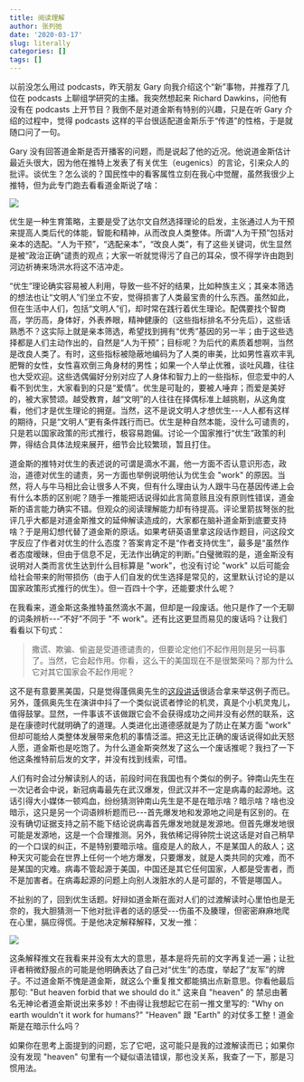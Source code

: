 ```yaml
---
title: 阅读理解
author: 张列弛
date: '2020-03-17'
slug: literally
categories: []
tags: []
---
```

以前没怎么用过 podcasts，昨天朋友 Gary 向我介绍这个“新”事物，并推荐了几位在 podcasts 上聊组学研究的主播。我突然想起来 Richard Dawkins，问他有没有在 podcasts 上开节目？我倒不是对道金斯有特别的兴趣，只是在听 Gary 介绍的过程中，觉得 podcasts 这样的平台很适配道金斯乐于“传道”的性格，于是就随口问了一句。   

Gary 没有回答道金斯是否开播客的问题，而是说起了他的近况。他说道金斯估计最近头很大，因为他在推特上发表了有关优生（eugenics）的言论，引来众人的批评。谈优生？怎么谈的？国民性中的看客属性立刻在我心中觉醒，虽然我很少上推特，但为此专门跑去看看道金斯说了啥：

![](/images/dwakins.jpg)

优生是一种生育策略，主要是受了达尔文自然选择理论的启发，主张通过人为干预来提高人类后代的体能，智能和精神，从而改良人类整体。所谓“人为干预”包括对亲本的选配。“人为干预”，“选配亲本”，“改良人类”，有了这些关键词，优生显然是被“政治正确”谴责的观点；大家一听就觉得污了自己的耳朵，恨不得学许由跑到河边祈祷来场洪水将这不洁冲走。   

“优生”理论确实容易被人利用，导致一些不好的结果，比如种族主义；其亲本筛选的想法也让“文明人”们坐立不安，觉得损害了人类最宝贵的什么东西。虽然如此，但在生活中人们，包括“文明人”们，却时常在践行着优生理论。配偶要找个智商高，学历高，身体好，外表养眼，精神健康的（这些指标排名不分先后），这些话熟悉不？这实际上就是亲本筛选，希望找到拥有“优秀”基因的另一半；由于这些选择都是人们主动作出的，自然是“人为干预”；目标呢？为后代的素质着想啊，当然是改良人类了。有时，这些指标被隐蔽地编码为了人类的审美，比如男性喜欢丰乳肥臀的女性，女性喜欢倒三角身材的男性；如果一个人举止优雅，谈吐风趣，往往也大受欢迎。这些选偶偏好分别对应了人身体和智力上的一些指标，但恋爱中的人看不到优生，大家看到的只是“爱情”。优生是可耻的，要被人唾弃；而爱是美好的，被大家赞颂。越受教育，越“文明”的人往往在择偶标准上越挑剔，从这角度看，他们才是优生理论的拥趸。当然，这不是说文明人才想优生---人人都有这样的期待，只是“文明人”更有条件践行而已。优生是种自然本能，没什么可谴责的，只是若以国家政策的形式推行，极容易跑偏。讨论一个国家推行“优生”政策的利弊，得结合具体法规来展开，细节会比较繁琐，暂且打住。    

道金斯的推特对优生的表述说的可谓是滴水不漏，他一方面不否认意识形态，政治，道德对优生的谴责，另一方面也举例说明他认为优生会 "work" 的原因。当然，将人与牛马相比会让很多人不爽，但有什么理由认为人跟牛马在基因传递上会有什么本质的区别呢？随手一推能把话说得如此言简意赅且没有原则性错误，道金斯的语言能力确实不错。但观众的阅读理解能力却有待提高。评论里箭拔弩张的批评几乎大都是对道金斯推文的延伸解读造成的，大家都在脑补道金斯到底要支持啥？于是用幻想代替了道金斯的原话。如果考研英语里拿这段话作题目，问这段文字反应了作者对优生的什么态度？答案肯定不是“作者支持优生”，最多是“虽然作者态度暧昧，但由于信息不足，无法作出确定的判断。”白璧微瑕的是，道金斯没有说明对人类而言优生达到什么目标算是 "work"，也没有讨论 "work" 以后可能会给社会带来的附带损伤（由于人们自发的优生选择是常见的，这里默认讨论的是以国家政策形式推行的优生）。但一百四十个字，还能要求什么呢？   

在我看来，道金斯这条推特虽然滴水不漏，但却是一段废话。他只是作了一个无聊的词条辨析---“不好”不同于 "不 work"。还有比这更显而易见的废话吗？让我们看看以下句式：

> 撒谎、欺骗、偷盗是受道德谴责的，但要论定他们不起作用则是另一码事了。当然，它会起作用。你看，这么干的美国现在不是很繁荣吗？那为什么它对其它国家会不起作用呢？   

这不是有意要黑美国，只是觉得蓬佩奥先生的[这段讲话](https://www.youtube.com/watch?v=DPt-zXn05ac)很适合拿来举这例子而已。另外，蓬佩奥先生在演讲中抖了一个类似说谎者悖论的机灵，真是个小机灵鬼儿，值得鼓掌。显然，一件事该不该做跟它会不会获得成功之间并没有必然的联系，这是在康德时代就明确了的道理。人类进化出道德感就是为了防止在某方面 "work" 但却可能给人类整体发展带来危机的事情泛滥。把这无比正确的废话说得如此天怒人愿，道金斯也是吃饱了。为什么道金斯突然发了这么一个废话推呢？我扫了一下他这条推特前后发的文字，并没有找到线索，可惜。     

人们有时会过分解读别人的话，前段时间在我国也有个类似的例子。钟南山先生在一次记者会中说，新冠病毒最先在武汉爆发，但武汉并不一定是病毒的起源地。这话引得大小媒体一顿鸡血，纷纷猜测钟南山先生是不是在暗示啥？暗示啥？啥也没暗示，这只是另一个词语辨析题而已---首先爆发地和发源地之间是有区别的。在没有确切证据支持之前不能下结论说病毒首先爆发地就是发源地。但首先爆发地很可能是发源地，这是一个合理推测。另外，我依稀记得钟院士说这话是对自己稍早的一个口误的纠正，不是特别要暗示啥。瘟疫是人的敌人，不是某国人的敌人；这种天灾可能会在世界上任何一个地方爆发，只要爆发，就是人类共同的灾难，而不是某国的灾难。病毒不管起源于美国，中国还是其它任何国家，人都是受害者，而不是加害者。在病毒起源的问题上向别人泼脏水的人是可鄙的，不管是哪国人。    

不扯别的了，回到优生话题。好辩如道金斯在面对人们的过渡解读时心里怕也是无奈的，我大胆猜测一下他对批评者的话的感受---伤虽不及腠理，但密密麻麻地爬在心里，膈应得慌。于是他决定解释解释，又发一推：


![](/images/dks.jpg)

这条解释推文在我看来并没有太大的意思，基本是将先前的文字再复述一遍；让批评者稍微舒服点的可能是他明确表达了自己对“优生”的态度，举起了“友军”的牌子。不过道金斯不愧是道金斯，就这么个重复推文都能搞出点新意思。你看他最后那句: "But heaven forbid that we should do it." 这来自 "heaven" 的 禁忌由著名无神论者道金斯说出来多妙！不由得让我想起它在前一推文里写的: "Why on earth wouldn't it work for humans?" "Heaven" 跟 "Earth" 的对仗多工整！道金斯是在暗示什么吗？    

如果你在思考上面提到的问题，忘了它吧，这可能只是我的过渡解读而已；如果你没有发现 "heaven" 句里有一个疑似语法错误，那也没关系，我查了一下，那是习惯用法。








